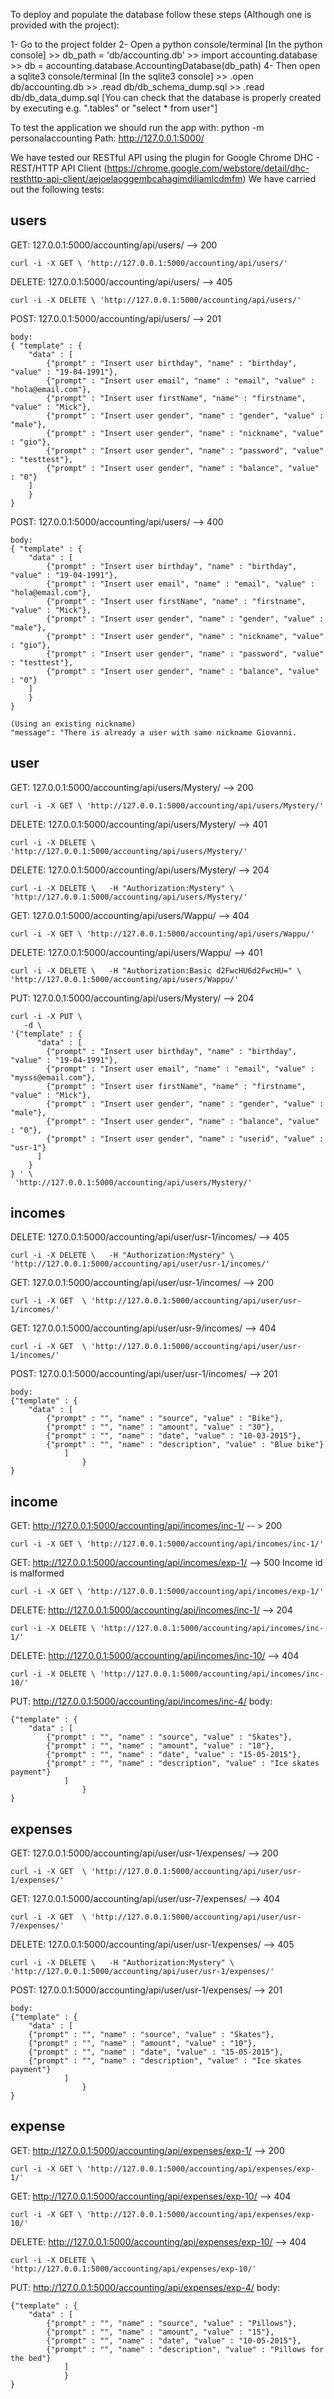 To deploy and populate the database follow these steps (Although one is provided with the project):

1- Go to the project folder
2- Open a python console/terminal
    [In the python console]
        >> db_path = 'db/accounting.db'
        >> import accounting.database
        >> db = accounting.database.AccountingDatabase(db_path)
4- Then open a sqlite3 console/terminal
    [In the sqlite3 console]
        >> .open db/accounting.db
        >> .read db/db_schema_dump.sql
        >> .read db/db_data_dump.sql
    [You can check that the database is properly created by executing e.g. ".tables" or "select * from user"]


To test the application we should run the app with:
python -m personalaccounting
Path: http://127.0.0.1:5000/

We have tested our RESTful API using the plugin for Google Chrome DHC - REST/HTTP API Client (https://chrome.google.com/webstore/detail/dhc-resthttp-api-client/aejoelaoggembcahagimdiliamlcdmfm)
We have carried out the following tests:


users
-----

GET: 127.0.0.1:5000/accounting/api/users/ --> 200

    curl -i -X GET \ 'http://127.0.0.1:5000/accounting/api/users/'

DELETE: 127.0.0.1:5000/accounting/api/users/ --> 405

    curl -i -X DELETE \ 'http://127.0.0.1:5000/accounting/api/users/'

POST: 127.0.0.1:5000/accounting/api/users/ --> 201

    body:
    { "template" : {
        "data" : [
            {"prompt" : "Insert user birthday", "name" : "birthday", "value" : "19-04-1991"},
            {"prompt" : "Insert user email", "name" : "email", "value" : "hola@email.com"},
            {"prompt" : "Insert user firstName", "name" : "firstname", "value" : "Mick"},
            {"prompt" : "Insert user gender", "name" : "gender", "value" : "male"},
            {"prompt" : "Insert user gender", "name" : "nickname", "value" : "gio"},
            {"prompt" : "Insert user gender", "name" : "password", "value" : "testtest"},
            {"prompt" : "Insert user gender", "name" : "balance", "value" : "0"}
        ]
        }
    } 

POST: 127.0.0.1:5000/accounting/api/users/ --> 400

    body:
    { "template" : {
        "data" : [
            {"prompt" : "Insert user birthday", "name" : "birthday", "value" : "19-04-1991"},
            {"prompt" : "Insert user email", "name" : "email", "value" : "hola@email.com"},
            {"prompt" : "Insert user firstName", "name" : "firstname", "value" : "Mick"},
            {"prompt" : "Insert user gender", "name" : "gender", "value" : "male"},
            {"prompt" : "Insert user gender", "name" : "nickname", "value" : "gio"},
            {"prompt" : "Insert user gender", "name" : "password", "value" : "testtest"},
            {"prompt" : "Insert user gender", "name" : "balance", "value" : "0"}
        ]
        }
    } 

    (Using an existing nickname)
    "message": "There is already a user with same nickname Giovanni. 




user
----

GET: 127.0.0.1:5000/accounting/api/users/Mystery/ --> 200

	curl -i -X GET \ 'http://127.0.0.1:5000/accounting/api/users/Mystery/'

DELETE: 127.0.0.1:5000/accounting/api/users/Mystery/ --> 401

	curl -i -X DELETE \ 'http://127.0.0.1:5000/accounting/api/users/Mystery/'

DELETE: 127.0.0.1:5000/accounting/api/users/Mystery/ --> 204

	curl -i -X DELETE \   -H "Authorization:Mystery" \ 'http://127.0.0.1:5000/accounting/api/users/Mystery/'

GET: 127.0.0.1:5000/accounting/api/users/Wappu/ --> 404

	curl -i -X GET \ 'http://127.0.0.1:5000/accounting/api/users/Wappu/'

DELETE: 127.0.0.1:5000/accounting/api/users/Wappu/ --> 401

	curl -i -X DELETE \   -H "Authorization:Basic d2FwcHU6d2FwcHU=" \ 'http://127.0.0.1:5000/accounting/api/users/Wappu/'

PUT: 127.0.0.1:5000/accounting/api/users/Mystery/ --> 204

    curl -i -X PUT \
       -d \
    '{"template" : {
          "data" : [
            {"prompt" : "Insert user birthday", "name" : "birthday", "value" : "19-04-1991"},
            {"prompt" : "Insert user email", "name" : "email", "value" : "mysss@email.com"},
            {"prompt" : "Insert user firstName", "name" : "firstname", "value" : "Mick"},
            {"prompt" : "Insert user gender", "name" : "gender", "value" : "male"},
            {"prompt" : "Insert user gender", "name" : "balance", "value" : "0"},
            {"prompt" : "Insert user gender", "name" : "userid", "value" : "usr-1"}
          ]
        }
    } ' \
     'http://127.0.0.1:5000/accounting/api/users/Mystery/'


incomes
-------

DELETE: 127.0.0.1:5000/accounting/api/user/usr-1/incomes/ --> 405

	curl -i -X DELETE \   -H "Authorization:Mystery" \ 'http://127.0.0.1:5000/accounting/api/user/usr-1/incomes/'

GET: 127.0.0.1:5000/accounting/api/user/usr-1/incomes/ --> 200

    curl -i -X GET  \ 'http://127.0.0.1:5000/accounting/api/user/usr-1/incomes/'

GET: 127.0.0.1:5000/accounting/api/user/usr-9/incomes/ --> 404

    curl -i -X GET  \ 'http://127.0.0.1:5000/accounting/api/user/usr-1/incomes/'

POST: 127.0.0.1:5000/accounting/api/user/usr-1/incomes/ --> 201

    body:
    {"template" : {
        "data" : [
            {"prompt" : "", "name" : "source", "value" : "Bike"},
            {"prompt" : "", "name" : "amount", "value" : "30"},
            {"prompt" : "", "name" : "date", "value" : "10-03-2015"},
            {"prompt" : "", "name" : "description", "value" : "Blue bike"}
                ]
                    }
    }



income
------

GET: http://127.0.0.1:5000/accounting/api/incomes/inc-1/ -- > 200

	curl -i -X GET \ 'http://127.0.0.1:5000/accounting/api/incomes/inc-1/'


GET: http://127.0.0.1:5000/accounting/api/incomes/exp-1/ --> 500 Income id is malformed

	curl -i -X GET \ 'http://127.0.0.1:5000/accounting/api/incomes/exp-1/'

DELETE: http://127.0.0.1:5000/accounting/api/incomes/inc-1/ --> 204

	curl -i -X DELETE \ 'http://127.0.0.1:5000/accounting/api/incomes/inc-1/'

DELETE: http://127.0.0.1:5000/accounting/api/incomes/inc-10/ --> 404

	curl -i -X DELETE \ 'http://127.0.0.1:5000/accounting/api/incomes/inc-10/'

PUT: http://127.0.0.1:5000/accounting/api/incomes/inc-4/
    body:

    {"template" : {
        "data" : [
            {"prompt" : "", "name" : "source", "value" : "Skates"},
            {"prompt" : "", "name" : "amount", "value" : "10"},
            {"prompt" : "", "name" : "date", "value" : "15-05-2015"},
            {"prompt" : "", "name" : "description", "value" : "Ice skates payment"}
                ]
                    }
    }

expenses
--------

GET: 127.0.0.1:5000/accounting/api/user/usr-1/expenses/ --> 200

    curl -i -X GET  \ 'http://127.0.0.1:5000/accounting/api/user/usr-1/expenses/'

GET: 127.0.0.1:5000/accounting/api/user/usr-7/expenses/ --> 404

    curl -i -X GET  \ 'http://127.0.0.1:5000/accounting/api/user/usr-7/expenses/'

DELETE: 127.0.0.1:5000/accounting/api/user/usr-1/expenses/ --> 405

    curl -i -X DELETE \   -H "Authorization:Mystery" \ 'http://127.0.0.1:5000/accounting/api/user/usr-1/expenses/'

POST: 127.0.0.1:5000/accounting/api/user/usr-1/expenses/ --> 201

    body:
    {"template" : {
        "data" : [
        {"prompt" : "", "name" : "source", "value" : "Skates"},
        {"prompt" : "", "name" : "amount", "value" : "10"},
        {"prompt" : "", "name" : "date", "value" : "15-05-2015"},
        {"prompt" : "", "name" : "description", "value" : "Ice skates payment"}
                ]
                    }
    }


expense
-------

GET: http://127.0.0.1:5000/accounting/api/expenses/exp-1/ --> 200

	curl -i -X GET \ 'http://127.0.0.1:5000/accounting/api/expenses/exp-1/'

GET: http://127.0.0.1:5000/accounting/api/expenses/exp-10/ --> 404

	curl -i -X GET \ 'http://127.0.0.1:5000/accounting/api/expenses/exp-10/'

DELETE: http://127.0.0.1:5000/accounting/api/expenses/exp-10/ --> 404

	curl -i -X DELETE \ 'http://127.0.0.1:5000/accounting/api/expenses/exp-10/'

PUT: http://127.0.0.1:5000/accounting/api/expenses/exp-4/
    body:

    {"template" : {
        "data" : [
            {"prompt" : "", "name" : "source", "value" : "Pillows"},
            {"prompt" : "", "name" : "amount", "value" : "15"},
            {"prompt" : "", "name" : "date", "value" : "10-05-2015"},
            {"prompt" : "", "name" : "description", "value" : "Pillows for the bed"}
                ]
                }
    }






